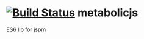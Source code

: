 [![Build Status](https://secure.travis-ci.org/djindjic/metabolicjs.png?branch=master)](https://travis-ci.org/djindjic/metabolicjs)
metabolicjs
===========
ES6 lib for jspm
